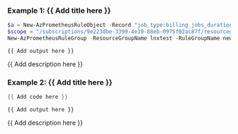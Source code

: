 ### Example 1: {{ Add title here }}
```powershell
$a = New-AzPrometheusRuleObject -Record "job_type:billing_jobs_duration_seconds:99p5m"
$scope = "/subscriptions/9e223dbe-3399-4e19-88eb-0975f02ac87f/resourcegroups/lnxtest/providers/microsoft.monitor/accounts/lnxmonitorworkspace"
New-AzPrometheusRuleGroup -ResourceGroupName lnxtest -RuleGroupName newrule -Location eastus -Rule $a -Scope $scope
```

```output
{{ Add output here }}
```

{{ Add description here }}

### Example 2: {{ Add title here }}
```powershell
{{ Add code here }}
```

```output
{{ Add output here }}
```

{{ Add description here }}

